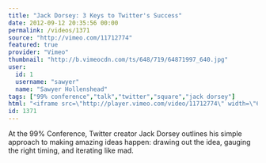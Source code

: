 ```yaml
---
title: "Jack Dorsey: 3 Keys to Twitter's Success"
date: 2012-09-12 20:35:56 00:00
permalink: /videos/1371
source: "http://vimeo.com/11712774"
featured: true
provider: "Vimeo"
thumbnail: "http://b.vimeocdn.com/ts/648/719/64871997_640.jpg"
user:
  id: 1
  username: "sawyer"
  name: "Sawyer Hollenshead"
tags: ["99% conference","talk","twitter","square","jack dorsey"]
html: "<iframe src=\"http://player.vimeo.com/video/11712774\" width=\"640\" height=\"480\" frameborder=\"0\" webkitAllowFullScreen mozallowfullscreen allowFullScreen></iframe>"
id: 1371
---
```


At the 99% Conference, Twitter creator Jack Dorsey outlines his simple approach to making amazing ideas happen: drawing out the idea, gauging the right timing, and iterating like mad.